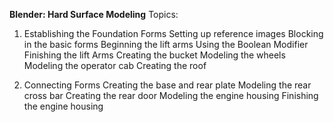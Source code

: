 **Blender: Hard Surface Modeling**
Topics: 
1. Establishing the Foundation Forms
Setting up reference images
Blocking in the basic forms
Beginning the lift arms
Using the Boolean Modifier
Finishing the lift Arms
Creating the bucket
Modeling the wheels
Modeling the operator cab
Creating the roof

2. Connecting Forms
Creating the base and rear plate
Modeling the rear cross bar
Creating the rear door
Modeling the engine housing
Finishing the engine housing

